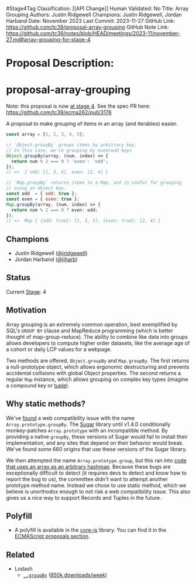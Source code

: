 #Stage4Tag
Classification: [[API Change]]
Human Validated: No
Title: Array Grouping
Authors: Justin Ridgewell
Champions: Justin Ridgewell, Jordan Harband
Date: November 2023
Last Commit: 2023-11-27
GitHub Link: https://github.com/tc39/proposal-array-grouping
GitHub Note Link: https://github.com/tc39/notes/blob/HEAD/meetings/2023-11/november-27.md#array-grouping-for-stage-4

# Proposal Description:
# proposal-array-grouping

Note: this proposal is now [at stage 4](https://github.com/tc39/proposals/commit/e11ea25d41c8ab28b6632b5d355359dcb528ee6f). See the spec PR here: https://github.com/tc39/ecma262/pull/3176

A proposal to make grouping of items in an array (and iterables) easier.

```js
const array = [1, 2, 3, 4, 5];

// `Object.groupBy` groups items by arbitrary key.
// In this case, we're grouping by even/odd keys
Object.groupBy(array, (num, index) => {
  return num % 2 === 0 ? 'even': 'odd';
});
// =>  { odd: [1, 3, 5], even: [2, 4] }

// `Map.groupBy` returns items in a Map, and is useful for grouping
// using an object key.
const odd  = { odd: true };
const even = { even: true };
Map.groupBy(array, (num, index) => {
  return num % 2 === 0 ? even: odd;
});
// =>  Map { {odd: true}: [1, 3, 5], {even: true}: [2, 4] }
```

## Champions

- Justin Ridgewell ([@jridgewell](https://github.com/jridgewell))
- Jordan Harband ([@ljharb](https://github.com/ljharb))

## Status

Current [Stage](https://tc39.es/process-document/): 4

## Motivation

Array grouping is an extremely common operation, best exemplified by
SQL's `GROUP BY` clause and MapReduce programming (which is better
thought of map-group-reduce). The ability to combine like data into
groups allows developers to compute higher order datasets, like the
average age of a cohort or daily LCP values for a webpage.

Two methods are offered, `Object.groupBy` and `Map.groupBy`. The first
returns a null-prototype object, which allows ergonomic destructuring
and prevents accidental collisions with global Object properties. The
second returns a regular `Map` instance, which allows grouping on
complex key types (imagine a compound key or [tuple]).

## Why static methods?

We've [found][sugar-bug] a web compatibility issue with the name
`Array.prototype.groupBy`. The [Sugar][sugar] library until v1.4.0
conditionally monkey-patches `Array.prototype` with an incompatible
method. By providing a native `groupBy`, these versions of Sugar would
fail to install their implementation, and any sites that depend on their
behavior would break. We've found some 660 origins that use these
versions of the Sugar library.

We then attempted the name `Array.prototype.group`, but this ran into
[code that uses an array as an arbitrary hashmap][arraymap-bug]. Because
these bugs are exceptionally difficult to detect (it requires devs to
detect and know how to report the bug to us), the committee didn't want
to attempt another prototype method name. Instead we chose to use static
method, which we believe is unorthodox enough to not risk a web
compatibility issue. This also gives us a nice way to support Records
and Tuples in the future.

## Polyfill

- A polyfill is available in the [core-js] library. You can find it in
  the [ECMAScript proposals section][core-js-section].

## Related

- Lodash
  - [`_.groupBy`][lodash] ([850k downloads/week][lodash-npm])

[tuple]: https://github.com/tc39/proposal-record-tuple
[core-js]: https://github.com/zloirock/core-js
[core-js-section]: https://github.com/zloirock/core-js#array-grouping
[lodash]: https://lodash.com/docs/4.17.15#groupBy
[lodash-npm]: https://www.npmjs.com/package/lodash.groupby
[sugar]: https://sugarjs.com/
[sugar-bug]: https://github.com/tc39/proposal-array-grouping/issues/37
[arraymap-bug]: https://github.com/tc39/proposal-array-grouping/issues/44
